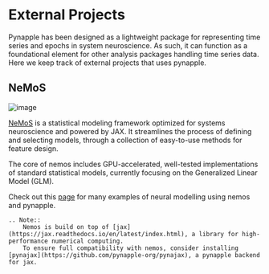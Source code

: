 # External Projects

Pynapple has been designed as a lightweight package for representing time series and epochs in system neuroscience.
As such, it can function as a foundational element for other analysis packages handling time series data. Here we keep track of external projects that uses pynapple.


## NeMoS

![image](https://raw.githubusercontent.com/flatironinstitute/nemos/main/docs/assets/glm_features_scheme.svg)

[NeMoS](https://nemos.readthedocs.io/en/stable/) is a statistical modeling framework optimized for systems neuroscience and powered by JAX. It streamlines the process of defining and selecting models, through a collection of easy-to-use methods for feature design.

The core of nemos includes GPU-accelerated, well-tested implementations of standard statistical models, currently focusing on the Generalized Linear Model (GLM). 

Check out this [page](https://nemos.readthedocs.io/en/stable/generated/neural_modeling/) for many examples of neural modelling using nemos and pynapple.

```{eval-rst}
.. Note::
	Nemos is build on top of [jax](https://jax.readthedocs.io/en/latest/index.html), a library for high-performance numerical computing.
	To ensure full compatibility with nemos, consider installing [pynajax](https://github.com/pynapple-org/pynajax), a pynapple backend for jax.
```